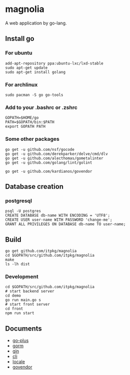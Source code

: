 # magnolia

A web application by go-lang.

## Install go

### For ubuntu

```
add-apt-repository ppa:ubuntu-lxc/lxd-stable
sudo apt-get update
sudo apt-get install golang
```

### For archlinux

```
sudo pacman -S go go-tools
```

### Add to your .bashrc or .zshrc

```
GOPATH=$HOME/go
PATH=$GOPATH/bin:$PATH
export GOPATH PATH
```

### Some other packages

```
go get -u github.com/nsf/gocode
go get -u github.com/derekparker/delve/cmd/dlv
go get -u github.com/alecthomas/gometalinter
go get -u github.com/golang/lint/golint

go get -u github.com/kardianos/govendor
```

## Database creation

### postgresql

```
psql -U postgres
CREATE DATABASE db-name WITH ENCODING = 'UTF8';
CREATE USER user-name WITH PASSWORD 'change-me';
GRANT ALL PRIVILEGES ON DATABASE db-name TO user-name;
```

## Build

```
go get github.com/itpkg/magnolia
cd $GOPATH/src/github.com/itpkg/magnolia
make
ls -lh dist
```

### Development
```
cd $GOPATH/src/github.com/itpkg/magnolia
# start backend server
cd demo
go run main.go s
# start front server
cd front
npm run start
```

## Documents

- [go-plus](https://atom.io/packages/go-plus)
- [gorm](http://jinzhu.me/gorm/)
- [gin](https://github.com/gin-gonic/gin)
- [cli](https://github.com/urfave/cli)
- [locale](https://blog.golang.org/matchlang)
- [govendor](https://github.com/kardianos/govendor)
